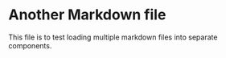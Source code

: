 
<!--- Another Comment Title -->

# Another Markdown file
This file is to test loading multiple markdown files into separate components.
